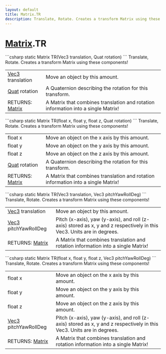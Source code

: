 ```yaml
---
layout: default
title: Matrix.TR
description: Translate, Rotate. Creates a transform Matrix using these components!
---
```

# [Matrix]({{site.url}}/Pages/StereoKit/Matrix.html).TR

<div class='signature' markdown='1'>
```csharp
static Matrix TR(Vec3 translation, Quat rotation)
```
Translate, Rotate. Creates a transform Matrix using
these components!
</div>

|  |  |
|--|--|
|[Vec3]({{site.url}}/Pages/StereoKit/Vec3.html) translation|Move an object by this amount.|
|[Quat]({{site.url}}/Pages/StereoKit/Quat.html) rotation|A Quaternion describing the rotation for              this transform.|
|RETURNS: [Matrix]({{site.url}}/Pages/StereoKit/Matrix.html)|A Matrix that combines translation and rotation information into a single Matrix!|

<div class='signature' markdown='1'>
```csharp
static Matrix TR(float x, float y, float z, Quat rotation)
```
Translate, Rotate. Creates a transform Matrix using
these components!
</div>

|  |  |
|--|--|
|float x|Move an object on the x axis by this amount.|
|float y|Move an object on the y axis by this amount.|
|float z|Move an object on the z axis by this amount.|
|[Quat]({{site.url}}/Pages/StereoKit/Quat.html) rotation|A Quaternion describing the rotation for              this transform.|
|RETURNS: [Matrix]({{site.url}}/Pages/StereoKit/Matrix.html)|A Matrix that combines translation and rotation information into a single Matrix!|

<div class='signature' markdown='1'>
```csharp
static Matrix TR(Vec3 translation, Vec3 pitchYawRollDeg)
```
Translate, Rotate. Creates a transform Matrix using
these components!
</div>

|  |  |
|--|--|
|[Vec3]({{site.url}}/Pages/StereoKit/Vec3.html) translation|Move an object by this amount.|
|[Vec3]({{site.url}}/Pages/StereoKit/Vec3.html) pitchYawRollDeg|Pitch (x-axis), yaw (y-axis), and              roll (z-axis) stored as x, y and z respectively in this Vec3.             Units are in degrees.|
|RETURNS: [Matrix]({{site.url}}/Pages/StereoKit/Matrix.html)|A Matrix that combines translation and rotation information into a single Matrix!|

<div class='signature' markdown='1'>
```csharp
static Matrix TR(float x, float y, float z, Vec3 pitchYawRollDeg)
```
Translate, Rotate. Creates a transform Matrix using
these components!
</div>

|  |  |
|--|--|
|float x|Move an object on the x axis by this amount.|
|float y|Move an object on the y axis by this amount.|
|float z|Move an object on the z axis by this amount.|
|[Vec3]({{site.url}}/Pages/StereoKit/Vec3.html) pitchYawRollDeg|Pitch (x-axis), yaw (y-axis), and              roll (z-axis) stored as x, y and z respectively in this Vec3.             Units are in degrees.|
|RETURNS: [Matrix]({{site.url}}/Pages/StereoKit/Matrix.html)|A Matrix that combines translation and rotation information into a single Matrix!|




